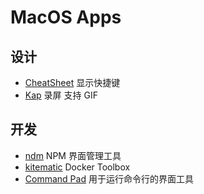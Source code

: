 # MacOS Apps

## 设计

- [CheatSheet](https://www.mediaatelier.com/CheatSheet/) 显示快捷键
- [Kap](https://getkap.co/) 录屏 支持 GIF 

## 开发

- [ndm](https://720kb.github.io/ndm/) NPM 界面管理工具
- [kitematic](https://kitematic.com/) Docker Toolbox
- [Command Pad](https://github.com/supnate/command-pad) 用于运行命令行的界面工具